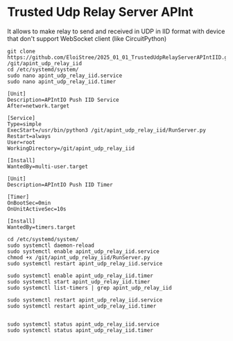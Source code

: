 # Trusted Udp Relay Server APInt

It allows to make relay to send and received in UDP in IID format with device that don't support WebSocket client (like CircuitPython) 



```
git clone https://github.com/EloiStree/2025_01_01_TrustedUdpRelayServerAPIntIID.git /git/apint_udp_relay_iid
cd /etc/systemd/system/
sudo nano apint_udp_relay_iid.service
sudo nano apint_udp_relay_iid.timer
```
```
[Unit]
Description=APIntIO Push IID Service
After=network.target

[Service]
Type=simple
ExecStart=/usr/bin/python3 /git/apint_udp_relay_iid/RunServer.py
Restart=always
User=root
WorkingDirectory=/git/apint_udp_relay_iid

[Install]
WantedBy=multi-user.target
```

```
[Unit]
Description=APIntIO Push IID Timer

[Timer]
OnBootSec=0min
OnUnitActiveSec=10s

[Install]
WantedBy=timers.target
```

```
cd /etc/systemd/system/
sudo systemctl daemon-reload
sudo systemctl enable apint_udp_relay_iid.service
chmod +x /git/apint_udp_relay_iid/RunServer.py
sudo systemctl restart apint_udp_relay_iid.service

sudo systemctl enable apint_udp_relay_iid.timer
sudo systemctl start apint_udp_relay_iid.timer
sudo systemctl list-timers | grep apint_udp_relay_iid

sudo systemctl restart apint_udp_relay_iid.service
sudo systemctl restart apint_udp_relay_iid.timer


sudo systemctl status apint_udp_relay_iid.service
sudo systemctl status apint_udp_relay_iid.timer
```
